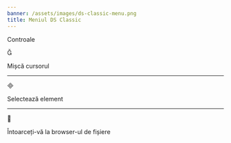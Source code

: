 ```yaml
---
banner: /assets/images/ds-classic-menu.png
title: Meniul DS Classic
---
```


<div id="controls" class="section-title">Controale</div>
<div class="section-body">
    <div class="button-action-group">
        <p class="button-action button">&#xE006;</p>
        <p class="button-action-text">Mișcă cursorul</p>
    </div>
    <hr>
    <div class="button-action-group">
        <p class="button-action button">&#xE000;</p>
        <p class="button-action-text">Selectează element</p>
    </div>
    <hr>
    <div class="button-action-group">
        <p class="button-action button">&#xE001;</p>
        <p class="button-action-text">Întoarceți-vă la browser-ul de fișiere</p>
    </div>
</div>
